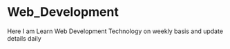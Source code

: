 # Web_Development
Here I am Learn Web Development Technology on weekly basis and update details daily 
